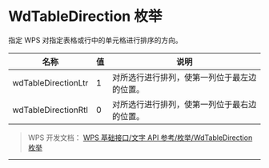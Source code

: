 # WdTableDirection 枚举

指定 WPS 对指定表格或行中的单元格进行排序的方向。

| 名称                | 值  | 说明                                         |
|---------------------|-----|----------------------------------------------|
| wdTableDirectionLtr | 1   | 对所选行进行排列，使第一列位于最左边的位置。 |
| wdTableDirectionRtl | 0   | 对所选行进行排列，使第一列位于最右边的位置。 |

> WPS 开发文档： [WPS 基础接口/文字 API 参考/枚举/WdTableDirection 枚举](https://qn.cache.wpscdn.cn/encs/doc/office_v19/topics/WPS%20%E5%9F%BA%E7%A1%80%E6%8E%A5%E5%8F%A3/%E6%96%87%E5%AD%97%20API%20%E5%8F%82%E8%80%83/%E6%9E%9A%E4%B8%BE/WdTableDirection%20%E6%9E%9A%E4%B8%BE.html)

------------------------------------------------------------------------
